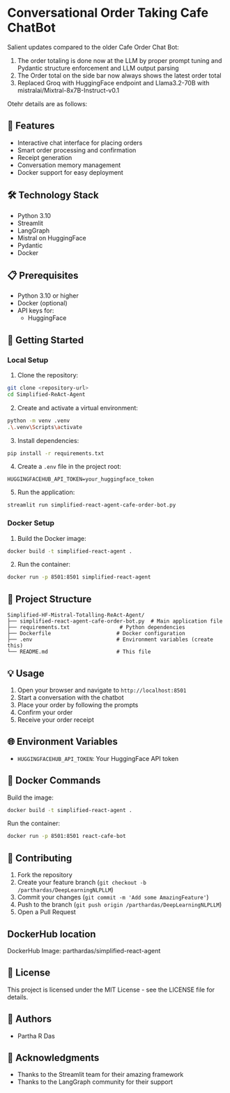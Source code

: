 # Conversational Order Taking Cafe ChatBot

Salient updates compared to the older Cafe Order Chat Bot:

1. The order totaling is done now at the LLM by proper prompt tuning and Pydantic structure enforcement and LLM output parsing
2. The Order total on the side bar now always shows the latest order total
3. Replaced Groq with HuggingFace endpoint and Llama3.2-70B with mistralai/Mixtral-8x7B-Instruct-v0.1

Otehr details are as follows:
## 🌟 Features

- Interactive chat interface for placing orders
- Smart order processing and confirmation
- Receipt generation
- Conversation memory management
- Docker support for easy deployment

## 🛠️ Technology Stack

- Python 3.10
- Streamlit
- LangGraph
- Mistral on HuggingFace
- Pydantic
- Docker

## 📋 Prerequisites

- Python 3.10 or higher
- Docker (optional)
- API keys for:
  - HuggingFace
  
## 🚀 Getting Started

### Local Setup

1. Clone the repository:
```bash
git clone <repository-url>
cd Simplified-ReAct-Agent
```

2. Create and activate a virtual environment:
```bash
python -m venv .venv
.\.venv\Scripts\activate
```

3. Install dependencies:
```bash
pip install -r requirements.txt
```

4. Create a `.env` file in the project root:
```env
HUGGINGFACEHUB_API_TOKEN=your_huggingface_token
```

5. Run the application:
```bash
streamlit run simplified-react-agent-cafe-order-bot.py
```

### Docker Setup

1. Build the Docker image:
```bash
docker build -t simplified-react-agent .
```

2. Run the container:
```bash
docker run -p 8501:8501 simplified-react-agent
```

## 📁 Project Structure

```
Simplified-HF-Mistral-Totalling-ReAct-Agent/
├── simplified-react-agent-cafe-order-bot.py  # Main application file
├── requirements.txt                # Python dependencies
├── Dockerfile                     # Docker configuration
├── .env                           # Environment variables (create this)
└── README.md                      # This file
```

## 💡 Usage

1. Open your browser and navigate to `http://localhost:8501`
2. Start a conversation with the chatbot
3. Place your order by following the prompts
4. Confirm your order
5. Receive your order receipt

## 🌐 Environment Variables

- `HUGGINGFACEHUB_API_TOKEN`: Your HuggingFace API token 

## 🐳 Docker Commands

Build the image:
```bash
docker build -t simplified-react-agent .
```

Run the container:
```bash
docker run -p 8501:8501 react-cafe-bot
```

## 🤝 Contributing

1. Fork the repository
2. Create your feature branch (`git checkout -b /parthardas/DeepLearningNLPLLM`)
3. Commit your changes (`git commit -m 'Add some AmazingFeature'`)
4. Push to the branch (`git push origin /parthardas/DeepLearningNLPLLM`)
5. Open a Pull Request

## DockerHub location

DockerHub Image: parthardas/simplified-react-agent

## 📄 License

This project is licensed under the MIT License - see the LICENSE file for details.

## 👥 Authors

- Partha R Das

## 🙏 Acknowledgments

- Thanks to the Streamlit team for their amazing framework
- Thanks to the LangGraph community for their support